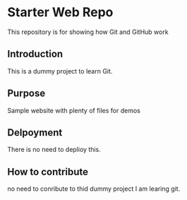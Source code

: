 # Starter Web Repo

This repository is for showing how Git and GitHub work

## Introduction

This is a dummy project to learn Git. 

## Purpose

Sample website with plenty of files for demos

## Delpoyment

There is no need to deplioy this.

## How to contribute
no need to conribute to thid dummy project
I am learing git.